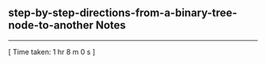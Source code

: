 <h2>step-by-step-directions-from-a-binary-tree-node-to-another Notes</h2><hr>[ Time taken: 1 hr 8 m 0 s ]